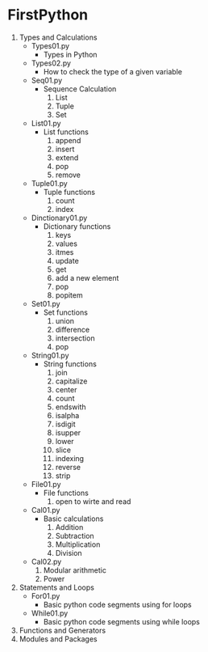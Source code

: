 # FirstPython
1. Types and Calculations
    - Types01.py
        - Types in Python   
    - Types02.py
        - How to check the type of a given variable
    - Seq01.py
        - Sequence Calculation
            1. List
            2. Tuple
            3. Set
    - List01.py
        - List functions
            1. append
            2. insert
            3. extend
            4. pop
            5. remove
    - Tuple01.py
        - Tuple functions
            1. count
            2. index
    - Dinctionary01.py
        - Dictionary functions
            1. keys
            2. values
            3. itmes
            4. update
            5. get
            6. add a new element
            7. pop
            8. popitem
    - Set01.py
        - Set functions
            1. union
            2. difference
            3. intersection
            4. pop
    - String01.py
        - String functions
            1. join
            2. capitalize
            3. center
            4. count
            5. endswith
            6. isalpha
            7. isdigit
            8. isupper
            9. lower
            10. slice
            11. indexing
            12. reverse
            13. strip
    - File01.py
        - File functions
            1. open to wirte and read
    - Cal01.py
        - Basic calculations
            1. Addition
            2. Subtraction
            3. Multiplication
            4. Division
    - Cal02.py
        1. Modular arithmetic
        2. Power
2. Statements and Loops   
    - For01.py
        - Basic python code segments using for loops  
    - While01.py
        - Basic python code segments using while loops
3. Functions and Generators
4. Modules and Packages


